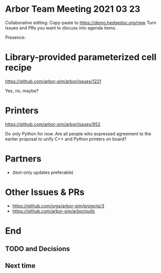 Arbor Team Meeting 2021 03 23
=============================

Collaborative editing: Copy-paste to <https://demo.hedgedoc.org/new>
Turn Issues and PRs you want to discuss into agenda items.

Presence:

Library-provided parameterized cell recipe
==========================================
https://github.com/arbor-sim/arbor/issues/1221

Yes, no, maybe?

Printers
========
https://github.com/arbor-sim/arbor/issues/952

Do only Python for now. Are all people who expressed agreement to the earlier proposal to unify C++ and Python printers on board?

Partners
========

* (text-only updates preferable)


Other Issues & PRs
==================

* https://github.com/orgs/arbor-sim/projects/3
* https://github.com/arbor-sim/arbor/pulls

End
===

TODO and Decisions
------------------



Next time
---------

